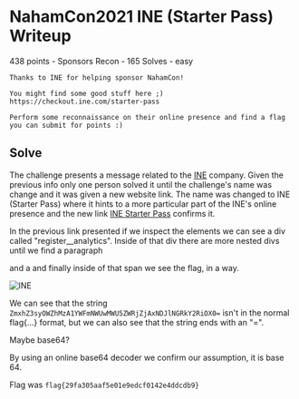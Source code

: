 # NahamCon2021 INE (Starter Pass) Writeup

438 points - Sponsors Recon - 165 Solves - easy 

```
Thanks to INE for helping sponsor NahamCon!

You might find some good stuff here ;) https://checkout.ine.com/starter-pass

Perform some reconnaissance on their online presence and find a flag you can submit for points :) 
```


## Solve

The challenge presents a message related to the [INE](https://ine.com/) company. Given the previous info only one person solved it until the challenge's name was change and it was given a new website link. The name was changed to INE (Starter Pass) where it hints to a more particular part of the INE's online presence and the new link [INE Starter Pass](https://checkout.ine.com/starter-pass) confirms it.

In the previous link presented if we inspect the elements we can see a div called "register__analytics". Inside of that div there are more nested divs until we find a paragraph <p> and a <span> and finally inside of that span we see the flag, in a way. 

![INE](https://github.com/uac-ctf/nahamcon2021/blob/9134850405b281fa18177c67159d7f9f84db0baa/INE%20Starter%20Pass/ine.png)

We can see that the string ```ZmxhZ3syOWZhMzA1YWFmNWUwMWU5ZWRjZjAxNDJlNGRkY2RiOX0=``` isn't in the normal flag{...} format, but we can also see that the string ends with an "=". 

Maybe base64? 

By using an online base64 decoder we confirm our assumption, it is base 64.

Flag was ```flag{29fa305aaf5e01e9edcf0142e4ddcdb9}```

